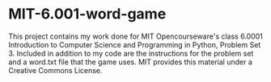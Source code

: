 # MIT-6.001-word-game
This project contains my work done for MIT Opencourseware's class 6.0001 Introduction to Computer Science and Programming in Python, Problem Set 3. Included in addition to my code are the instructions for the problem set and a word.txt file that the game uses. MIT provides this material under a Creative Commons License.
